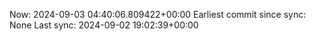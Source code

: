 Now: 2024-09-03 04:40:06.809422+00:00 Earliest commit since sync: None Last sync: 2024-09-02 19:02:39+00:00

